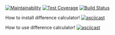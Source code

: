 [![Maintainability](https://api.codeclimate.com/v1/badges/88fcb405fa9745dffc83/maintainability)](https://codeclimate.com/github/Barrierok/frontend-project-lvl2/maintainability)  [![Test Coverage](https://api.codeclimate.com/v1/badges/88fcb405fa9745dffc83/test_coverage)](https://codeclimate.com/github/Barrierok/frontend-project-lvl2/test_coverage)  [![Build Status](https://travis-ci.org/Barrierok/frontend-project-lvl2.svg?branch=master)](https://travis-ci.org/Barrierok/frontend-project-lvl2)

How to install difference calculator!
[![asciicast](https://asciinema.org/a/uXPX8vJMqwsUFTxllgH0IyAwU.svg)](https://asciinema.org/a/uXPX8vJMqwsUFTxllgH0IyAwU)

How to use difference calculator!
[![asciicast](https://asciinema.org/a/TS4A3GcSRBNPkIHcK0sugk0zO.svg)](https://asciinema.org/a/TS4A3GcSRBNPkIHcK0sugk0zO)